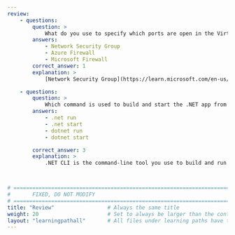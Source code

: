 ```yaml
---
review:
    - questions:
        question: >
            What do you use to specify which ports are open in the Virtual Machine?
        answers:
            - Network Security Group 
            - Azure Firewall
            - Microsoft Firewall
        correct_answer: 1                    
        explanation: >
            [Network Security Group](https://learn.microsoft.com/en-us/azure/virtual-network/network-security-groups-overview) is the Azure resource you can use to filter newtork traffic. 

    - questions:
        question: >
            Which command is used to build and start the .NET app from the command line?
        answers:
            - .net run
            - .net start
            - dotnet run
            - dotnet start

        correct_answer: 3
        explanation: >
            .NET CLI is the command-line tool you use to build and run applications. The tool is accessed by dotnet command. To run the application you use run subcommand. See [this .NET CLI article](https://learn.microsoft.com/en-us/dotnet/core/tools) to learn more.



# ================================================================================
#       FIXED, DO NOT MODIFY
# ================================================================================
title: "Review"                 # Always the same title
weight: 20                      # Set to always be larger than the content in this path
layout: "learningpathall"       # All files under learning paths have this same wrapper
---
```

